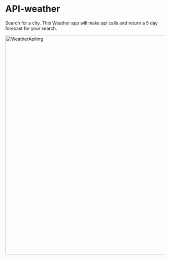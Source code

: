 # API-weather

Search for a city. This Weather app will make api calls and return a 5 day forecast for your search.

<img width="689" alt="WeatherApiImg" src="https://github.com/MartinZazpe/API-weather/assets/82059357/2ee91b39-41cd-4532-a9e4-8572bd5fb9c7">
